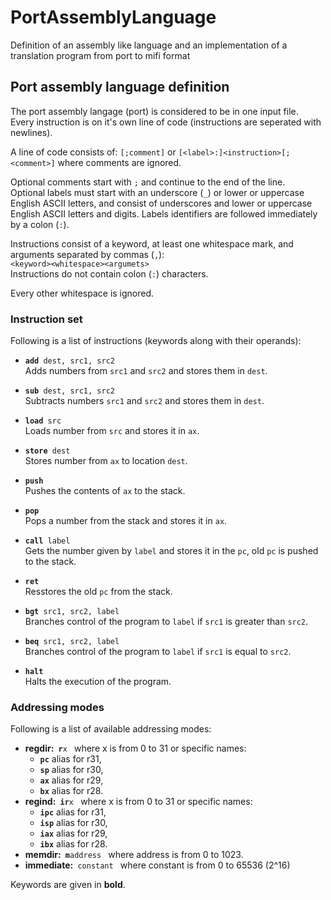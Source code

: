 # PortAssemblyLanguage
Definition of an assembly like language and an implementation of a translation program from port to mifi format

## Port assembly language definition

The port assembly langage (port) is considered to be in one input file.  
Every instruction is on it's own line of code (instructions are seperated with newlines).

A line of code consists of:
`[;comment]`
or
`[<label>:]<instruction>[;<comment>]`
where comments are ignored.

Optional comments start with `;` and continue to the end of the line.  
Optional labels must start with an underscore (`_`) or lower or uppercase English ASCII letters,
and consist of underscores and lower or uppercase English ASCII letters and digits.
Labels identifiers are followed immediately by a colon (`:`).

Instructions consist of a keyword, at least one whitespace mark, and arguments separated by commas (`,`):  
`<keyword><whitespace><argumets>`  
Instructions do not contain colon (`:`) characters.

Every other whitespace is ignored.

### Instruction set

Following is a list of instructions (keywords along with their operands):
* <code><b>add</b> dest, src1, src2</code>  
Adds numbers from `src1` and `src2` and stores them in `dest`.  

* <code><b>sub</b> dest, src1, src2</code>  
Subtracts numbers `src1` and `src2` and stores them in `dest`.  

* <code><b>load</b> src</code>  
Loads number from `src` and stores it in `ax`.  

* <code><b>store</b> dest</code>  
Stores number from `ax` to location `dest`.  

* <code><b>push</b></code>  
Pushes the contents of `ax` to the stack.  

* <code><b>pop</b></code>  
Pops a number from the stack and stores it in `ax`.  

* <code><b>call</b> label</code>  
Gets the number given by `label` and stores it in the `pc`, old `pc` is pushed to the stack.  

* <code><b>ret</b></code>  
Resstores the old `pc` from the stack.  

* <code><b>bgt</b> src1, src2, label</code>  
Branches control of the program to `label` if `src1` is greater than `src2`.  

* <code><b>beq</b> src1, src2, label</code>  
Branches control of the program to `label` if `src1` is equal to `src2`.  

* <code><b>halt</b></code>  
Halts the execution of the program.  

### Addressing modes

Following is a list of available addressing modes:
* <b>regdir:</b><code> <b>r</b>x </code> where x is from 0 to 31 or specific names:
  * <code><b>pc</b></code> alias for r31, 
  * <code><b>sp</b></code> alias for r30,
  * <code><b>ax</b></code> alias for r29,
  * <code><b>bx</b></code> alias for r28.
* <b>regind:</b><code> <b>ir</b>x </code> where x is from 0 to 31 or specific names:
  * <code><b>ipc</b></code> alias for r31, 
  * <code><b>isp</b></code> alias for r30,
  * <code><b>iax</b></code> alias for r29,
  * <code><b>ibx</b></code> alias for r28.
* <b>memdir:</b><code> <b>m</b>address </code> where address is from 0 to 1023.
* <b>immediate:</b><code> constant </code> where constant is from 0 to 65536 (2^16)


Keywords are given in **bold**.

[comment]: <> (TODO: maybe add instructions in and out)
[comment]: <> (TODO: add explanation for operands and instructions)
[comment]: <> (TODO: finish this list of keywords)
